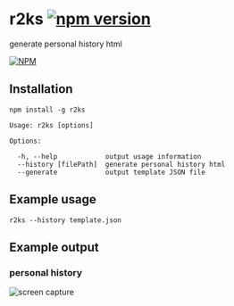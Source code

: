 # r2ks [![npm version](https://badge.fury.io/js/r2ks.svg)](https://badge.fury.io/js/r2ks)

generate personal history html

[![NPM](https://nodei.co/npm/r2ks.png?downloads=true&downloadRank=true&stars=true)](https://nodei.co/npm/r2ks/)

## Installation

```
npm install -g r2ks
```

```
Usage: r2ks [options]

Options:

  -h, --help            output usage information
  --history [filePath]  generate personal history html
  --generate            output template JSON file
```

## Example usage

```
r2ks --history template.json
```

## Example output
### personal history
![screen capture](https://dl.dropboxusercontent.com/u/3189929/images/github/r2ks/history.png)
